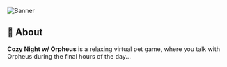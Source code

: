 ![Banner](https://cloud-opv0fo4wp-hack-club-bot.vercel.app/0cozy-night-w-orpheus-banner.png)
## 🚀 About
**Cozy Night w/ Orpheus** is a relaxing virtual pet game, where you talk with Orpheus during the final hours of the day...
